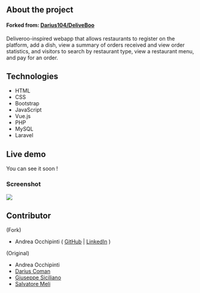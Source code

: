 ## About the project
#### Forked from: [Darius104/DeliveBoo](https://github.com/Darius104/DeliveBoo)

Deliveroo-inspired webapp that allows restaurants to register on the platform, add a dish, view a summary of orders received and view order statistics, and visitors to search by restaurant type, view a restaurant menu, and pay for an order.

## Technologies 
- HTML
- CSS 
- Bootstrap
- JavaScript 
- Vue.js
- PHP 
- MySQL 
- Laravel

## Live demo
You can see it soon !
<!-- You can **[check it out here](https://painteyes.github.io/laravel-vue-deliveroo)** ! -->

### Screenshot
<img src="https://i.postimg.cc/d32BNckL/Senza-titolo.png"/>

## Contributor

(Fork)

- Andrea Occhipinti ( [GitHub](https://github.com/painteyes) | [LinkedIn](https://www.linkedin.com/in/occhipinti) )

(Original)
- Andrea Occhipinti 
- [Darius Coman](https://github.com/Darius104) 
- [Giuseppe Siciliano](https://github.com/giuseppesiciliano) 
- [Salvatore Meli](https://github.com/salvomel)
